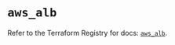 # `aws_alb`

Refer to the Terraform Registry for docs: [`aws_alb`](https://registry.terraform.io/providers/hashicorp/aws/5.73.0/docs/resources/alb).
